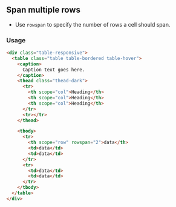 ## Span multiple rows

- Use `rowspan` to specify the number of rows a cell should span.

### Usage

```html
<div class="table-responsive">
  <table class="table table-bordered table-hover">
    <caption>
      Caption text goes here.
    </caption>
    <thead class="thead-dark">
      <tr>
        <th scope="col">Heading</th>
        <th scope="col">Heading</th>
        <th scope="col">Heading</th>
      </tr>
      <tr></tr>
    </thead>

    <tbody>
      <tr>
        <th scope="row" rowspan="2">data</th>
        <td>data</td>
        <td>data</td>
      </tr>
      <tr>
        <td>data</td>
        <td>data</td>
      </tr>
    </tbody>
  </table>
</div>
```
